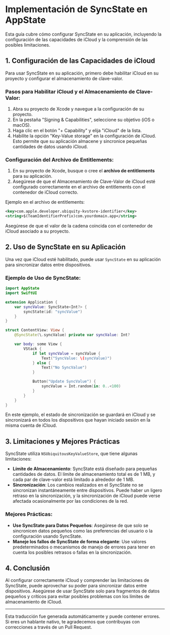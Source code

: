 # Implementación de SyncState en AppState

Esta guía cubre cómo configurar SyncState en su aplicación, incluyendo la configuración de las capacidades de iCloud y la comprensión de las posibles limitaciones.

## 1. Configuración de las Capacidades de iCloud

Para usar SyncState en su aplicación, primero debe habilitar iCloud en su proyecto y configurar el almacenamiento de clave-valor.

### Pasos para Habilitar iCloud y el Almacenamiento de Clave-Valor:

1. Abra su proyecto de Xcode y navegue a la configuración de su proyecto.
2. En la pestaña "Signing & Capabilities", seleccione su objetivo (iOS o macOS).
3. Haga clic en el botón "+ Capability" y elija "iCloud" de la lista.
4. Habilite la opción "Key-Value storage" en la configuración de iCloud. Esto permite que su aplicación almacene y sincronice pequeñas cantidades de datos usando iCloud.

### Configuración del Archivo de Entitlements:

1. En su proyecto de Xcode, busque o cree el **archivo de entitlements** para su aplicación.
2. Asegúrese de que el Almacenamiento de Clave-Valor de iCloud esté configurado correctamente en el archivo de entitlements con el contenedor de iCloud correcto.

Ejemplo en el archivo de entitlements:

```xml
<key>com.apple.developer.ubiquity-kvstore-identifier</key>
<string>$(TeamIdentifierPrefix)com.yourdomain.app</string>
```

Asegúrese de que el valor de la cadena coincida con el contenedor de iCloud asociado a su proyecto.

## 2. Uso de SyncState en su Aplicación

Una vez que iCloud esté habilitado, puede usar `SyncState` en su aplicación para sincronizar datos entre dispositivos.

### Ejemplo de Uso de SyncState:

```swift
import AppState
import SwiftUI

extension Application {
    var syncValue: SyncState<Int?> {
        syncState(id: "syncValue")
    }
}

struct ContentView: View {
    @SyncState(\.syncValue) private var syncValue: Int?

    var body: some View {
        VStack {
            if let syncValue = syncValue {
                Text("SyncValue: \(syncValue)")
            } else {
                Text("No SyncValue")
            }

            Button("Update SyncValue") {
                syncValue = Int.random(in: 0..<100)
            }
        }
    }
}
```

En este ejemplo, el estado de sincronización se guardará en iCloud y se sincronizará en todos los dispositivos que hayan iniciado sesión en la misma cuenta de iCloud.

## 3. Limitaciones y Mejores Prácticas

SyncState utiliza `NSUbiquitousKeyValueStore`, que tiene algunas limitaciones:

- **Límite de Almacenamiento**: SyncState está diseñado para pequeñas cantidades de datos. El límite de almacenamiento total es de 1 MB, y cada par de clave-valor está limitado a alrededor de 1 MB.
- **Sincronización**: Los cambios realizados en el SyncState no se sincronizan instantáneamente entre dispositivos. Puede haber un ligero retraso en la sincronización, y la sincronización de iCloud puede verse afectada ocasionalmente por las condiciones de la red.

### Mejores Prácticas:

- **Use SyncState para Datos Pequeños**: Asegúrese de que solo se sincronicen datos pequeños como las preferencias del usuario o la configuración usando SyncState.
- **Maneje los fallos de SyncState de forma elegante**: Use valores predeterminados o mecanismos de manejo de errores para tener en cuenta los posibles retrasos o fallas en la sincronización.

## 4. Conclusión

Al configurar correctamente iCloud y comprender las limitaciones de SyncState, puede aprovechar su poder para sincronizar datos entre dispositivos. Asegúrese de usar SyncState solo para fragmentos de datos pequeños y críticos para evitar posibles problemas con los límites de almacenamiento de iCloud.

---
Esta traducción fue generada automáticamente y puede contener errores. Si eres un hablante nativo, te agradecemos que contribuyas con correcciones a través de un Pull Request.
